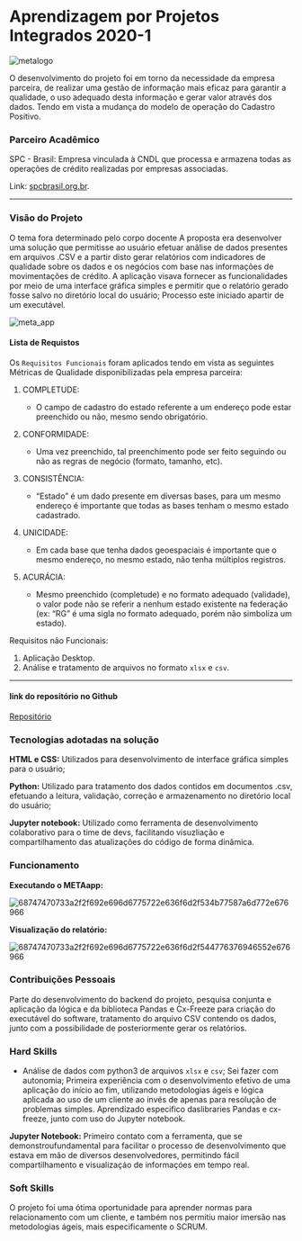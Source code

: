 # Aprendizagem por Projetos Integrados 2020-1
![metalogo](https://user-images.githubusercontent.com/54710426/143992128-c328db19-8d3d-4540-9356-c94ba34203ac.PNG)

O desenvolvimento do projeto foi em torno da necessidade da empresa parceira, de realizar uma gestão de informação mais eficaz para garantir a qualidade, o uso adequado desta informação e gerar valor através dos dados. Tendo em vista a mudança do modelo de operação do Cadastro Positivo.

### Parceiro Acadêmico
SPC - Brasil: Empresa vinculada à CNDL que processa e armazena todas as operações de crédito realizadas por empresas associadas.

Link: [spcbrasil.org.br](https://www.spcbrasil.org.br/).

***

### Visão do Projeto
O tema fora determinado pelo corpo docente A proposta era desenvolver uma solução que permitisse ao usuário efetuar anâlise de dados presentes em arquivos .CSV e a partir disto gerar relatórios com indicadores de qualidade sobre os dados e os negócios com base nas informações de movimentações de crédito. A aplicação visava fornecer as funcionalidades por meio de uma interface gráfica simples e permitir que o relatório gerado fosse salvo no diretório local do usuário; Processo este iniciado apartir de um executável.

![meta_app](https://user-images.githubusercontent.com/54710426/143992026-1d2d6a81-16cf-4d4e-8011-143ae8552221.png)



#### Lista de Requistos 
Os `Requisitos Funcionais` foram aplicados tendo em vista as seguintes Métricas de Qualidade disponibilizadas pela empresa parceira:

1. COMPLETUDE:
    - O campo de cadastro do estado referente a um endereço pode estar preenchido ou não, mesmo sendo obrigatório.

2. CONFORMIDADE:
    - Uma vez preenchido, tal preenchimento pode ser feito seguindo ou não as regras de negócio (formato, tamanho, etc).

3. CONSISTÊNCIA:
    - “Estado” é um dado presente em diversas bases, para um mesmo endereço é importante que todas as bases tenham o mesmo estado cadastrado.

4. UNICIDADE:
    - Em cada base que tenha dados geoespaciais é importante que o mesmo endereço, no mesmo estado, não tenha múltiplos registros.

5. ACURÁCIA:
    - Mesmo preenchido (completude) e no formato adequado (validade), o valor pode não se referir a nenhum estado existente na federação 
(ex: “RG” é uma sigla no formato adequado, porém não simboliza um estado).


Requisitos não Funcionais:
1. Aplicação Desktop.
2. Análise e tratamento de arquivos no formato `xlsx` e `csv`.

***

#### link do repositório no Github
[Repositório](https://github.com/diegosilva789/Projeto_SPC/tree/master)


### Tecnologias adotadas na solução
**HTML e CSS:** Utilizados para desenvolvimento de interface gráfica simples para o usuário;

**Python:** Utilizado para tratamento dos dados contidos em documentos .csv, efetuando a leitura, validação, correção e armazenamento no diretório local do usuário;

**Jupyter notebook:** Utilizado como ferramenta de desenvolvimento colaborativo para o time de devs, facilitando visuzliação e compartilhamento das atualizações do código de forma dinâmica.

### Funcionamento
**Executando o METAapp:**

![68747470733a2f2f692e696d6775722e636f6d2f534b77587a6d772e676966](https://user-images.githubusercontent.com/54710426/143992966-0c4c90c5-8e23-49ea-8156-73b48e029665.gif)

**Visualização do relatório:**

![68747470733a2f2f692e696d6775722e636f6d2f544776376946552e676966](https://user-images.githubusercontent.com/54710426/143992943-496fa056-c437-4778-9e15-a955d29c1372.gif)



### Contribuições Pessoais
Parte do desenvolvimento do backend do projeto, pesquisa conjunta e aplicação da lógica e da biblioteca Pandas e Cx-Freeze para criação do executável do software, tratamento do arquivo CSV contendo os dados, junto com a possibilidade de posteriormente gerar os relatórios.

### Hard Skills

- Análise de dados com python3 de arquivos `xlsx` e `csv`; Sei fazer com autonomia; Primeira experiência com o desenvolvimento efetivo de uma aplicação do início ao fim, utilizando metodologias ágeis e lógica aplicada ao uso de um cliente ao invés de apenas para resolução de problemas simples. Aprendizado especifico daslibraries Pandas e cx-freeze, junto com uso do Jupyter notebook.


**Jupyter Notebook:** Primeiro contato com a ferramenta, que se demonstroufundamental para facilitar o processo de desenvolvimento que estava em mão de diversos desenvolvedores, permitindo fácil compartilhamento e visualizaçáo de informaçóes em tempo real.


### Soft Skills

O projeto foi uma ótima oportunidade para aprender normas para relacionamento com um cliente, e também nos permitiu maior imersão nas metodologias ágeis, mais especificamente o SCRUM.
